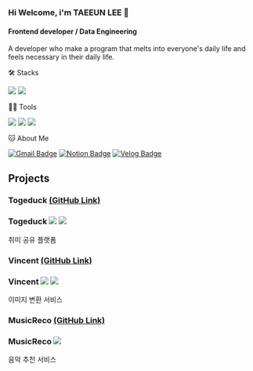 ### Hi Welcome, i'm TAEEUN LEE 👋

#### Frontend developer / Data Engineering
A developer who make a program that melts into everyone's daily life and feels necessary in their daily life.


🛠️ Stacks

<img src="https://img.shields.io/badge/Python-3766AB?style=flat-square&logo=Python&logoColor=white"/> <img src="https://img.shields.io/badge/JavaScript-F7DF1E?style=flat-square&logo=JavaScript&logoColor=white"/>

💪🏼 Tools 

 <img src="https://img.shields.io/badge/Visual Studio Code-007ACC?style=flat-square&logo=Visual Studio Code&logoColor=white"/> <img src="https://img.shields.io/badge/GitHub-181717?style=flat-square&logo=GitHub&logoColor=white"/> <img src="https://img.shields.io/badge/Eclipse IDE-2C2255?style=flat-square&logo=Eclipse IDE&logoColor=white"/> 


🐱 About Me

[![Gmail Badge](https://img.shields.io/badge/Gmail-d14836?style=flat-square&logo=Gmail&logoColor=white&link=mailto:yunabae482@gmail.com)](yunabae482@gmail.com)
  [![Notion Badge](https://img.shields.io/badge/Notion-000000?style=flat-square&logo=Notion&logoColor=white&link=https://joyous-pansy-314.notion.site/1612a809df194bb892e7dc0f4947c300)](https://joyous-pansy-314.notion.site/1612a809df194bb892e7dc0f4947c300)
  [![Velog Badge](https://img.shields.io/badge/Velog-20C997?style=flat-square&logo=Velog&logoColor=white&link=https://velog.io/@baeyuna97)](https://velog.io/@baeyuna97)


## Projects

### Togeduck <a href="https://github.com/Team-Hot6/Togeduck_Backend">(GitHub Link)</a>
### Togeduck <a href="https://github.com/Team-Hot6/Togeduck_Backend"><img src="https://img.shields.io/badge/Backend-E4E4E4?style=flat-square&logo=&logoColor=white"/></a> <a href="https://github.com/Team-Hot6/Togeduck_Frontend"><img src="https://img.shields.io/badge/Frontend-E4E4E4?style=flat-square&logo=&logoColor=white"/></a>
취미 공유 플랫폼

### Vincent <a href="https://github.com/Carrotww/Vincent_Backend">(GitHub Link)</a>
### Vincent <a href="https://github.com/Carrotww/Vincent_Backend"><img src="https://img.shields.io/badge/Backend-E4E4E4?style=flat-square&logo=&logoColor=white"/></a> <a href="https://github.com/Carrotww/Vincent_Frontend"><img src="https://img.shields.io/badge/Frontend-E4E4E4?style=flat-square&logo=&logoColor=white"/></a>
이미지 변환 서비스

### MusicReco <a href="https://github.com/Carrotww/Recommend_service">(GitHub Link)</a>
### MusicReco <a href="https://github.com/Carrotww/Recommend_service"><img src="https://img.shields.io/badge/Backend | Frontend-E4E4E4?style=flat-square&logo=&logoColor=white"/></a>
음악 추천 서비스

&nbsp; 
